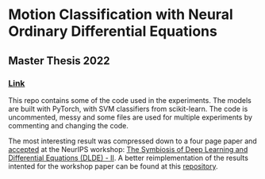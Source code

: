 # Motion Classification with Neural Ordinary Differential Equations
## Master Thesis 2022

### [Link](https://ntnuopen.ntnu.no/ntnu-xmlui/handle/11250/3024692)

This repo contains some of the code used in the experiments. The models are built with PyTorch, with SVM classifiers from scikit-learn. The code is uncommented, messy and some files are used for multiple experiments by commenting and changing the code.

The most interesting result was compressed down to a four page paper and [accepted](https://openreview.net/forum?id=6EvTvGpiXe0) at the NeurIPS workshop: [The Symbiosis of Deep Learning and Differential Equations (DLDE) - II](https://dlde-2022.github.io/). A better reimplementation of the results intented for the workshop paper can be found at this [repository](https://github.com/aljhn/line_integral_loss).
